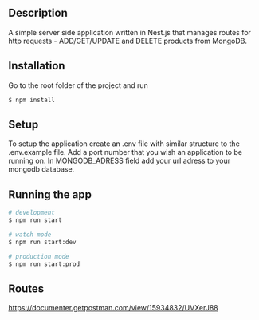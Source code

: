## Description
A simple server side application written in Nest.js that manages routes for http requests - ADD/GET/UPDATE and DELETE products from MongoDB.

## Installation

Go to the root folder of the project and run

```bash
$ npm install
```

## Setup

To setup the application create an .env file with similar structure to the .env.example file.
Add a port number that you wish an application to be running on.
In MONGODB_ADRESS field add your url adress to your mongodb database.

## Running the app

```bash
# development
$ npm run start

# watch mode
$ npm run start:dev

# production mode
$ npm run start:prod
```

## Routes
https://documenter.getpostman.com/view/15934832/UVXerJ88
